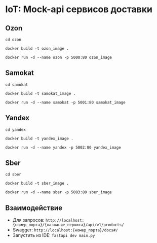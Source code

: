 # IoT: Mock-api сервисов доставки

## Ozon

```commandline
cd ozon
```

```commandline
docker build -t ozon_image .
```

```commandline
docker run -d --name ozon -p 5000:80 ozon_image
```


## Samokat

```commandline
cd samokat
```

```commandline
docker build -t samokat_image .
```

```commandline
docker run -d --name samokat -p 5001:80 samokat_image
```


## Yandex

```commandline
cd yandex
```

```commandline
docker build -t yandex_image .
```

```commandline
docker run -d --name yandex -p 5002:80 yandex_image
```

## Sber

```commandline
cd sber
```

```commandline
docker build -t sber_image .
```

```commandline
docker run -d --name sber -p 5003:80 sber_image
```


## Взаимодействие

- Для запросов: ```http://localhost:{номер_порта}/{название_сервиса}/api/v1/products/```
- Swagger: ```http://localhost:{номер_порта}/docs#/```
- Запустить из IDE: ```fastapi dev main.py```
